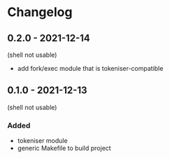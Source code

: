 # Changelog

## 0.2.0 - 2021-12-14

(shell not usable)

- add fork/exec module that is tokeniser-compatible

## 0.1.0 - 2021-12-13

(shell not usable)

### Added

- tokeniser module
- generic Makefile to build project
